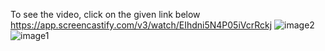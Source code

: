 To see the video, click on the given link below
https://app.screencastify.com/v3/watch/EIhdni5N4P05iVcrRckj
![image2](https://github.com/user-attachments/assets/ae3d5cb4-80cd-4cc0-af02-37d12b0690f6)
![image1](https://github.com/user-attachments/assets/3130753c-6417-40e5-ab0c-58d30fbdf9d9)
